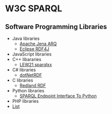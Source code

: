 # W3C SPARQL

## Software Programming Libraries

* Java libraries
  * [Apache Jena ARQ](https://jena.apache.org/documentation/query/)
  * [Eclipse RDF4J](https://rdf4j.org/)
* JavaScript libraries
* C++ libararies
  * [LEW21 sparqlxx](https://github.com/LEW21/sparqlxx)
* C# libraries
  * [dotNetRDF](https://dotnetrdf.org/)
* C libraries
  * [Redland RDF](https://librdf.org/)
* Python libraries
  * [SPARQL Endpoint Interface To Python](https://sparqlwrapper.readthedocs.io/en/stable/#)
* PHP libraries
* [List](https://www.w3.org/wiki/SparqlImplementations)
